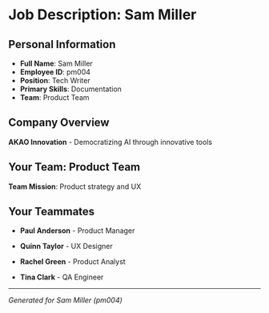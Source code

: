 # Job Description: Sam Miller

## Personal Information
- **Full Name**: Sam Miller
- **Employee ID**: pm004
- **Position**: Tech Writer
- **Primary Skills**: Documentation
- **Team**: Product Team

## Company Overview
**AKAO Innovation** - Democratizing AI through innovative tools

## Your Team: Product Team
**Team Mission**: Product strategy and UX


## Your Teammates

- **Paul Anderson** - Product Manager

- **Quinn Taylor** - UX Designer

- **Rachel Green** - Product Analyst

- **Tina Clark** - QA Engineer



---
*Generated for Sam Miller (pm004)*
